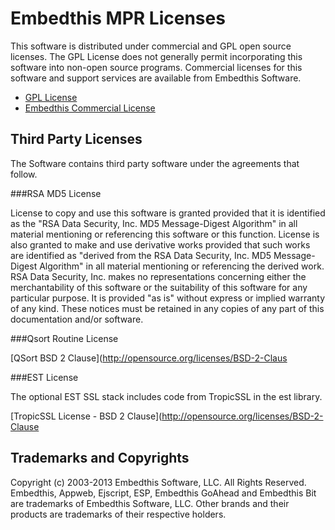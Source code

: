 Embedthis MPR Licenses
===

This software is distributed under commercial and GPL open source licenses.
The GPL License does not generally permit incorporating this software into
non-open source programs. Commercial licenses for this software and support
services are available from Embedthis Software.

* [GPL License](http://www.gnu.org/licenses/gpl-2.0.html)
* [Embedthis Commercial License](http://embedthis.com/licensing/index.html)


Third Party Licenses
---

The Software contains third party software under the agreements that follow.

###RSA MD5 License

License to copy and use this software is granted provided that it is identified 
as the "RSA Data Security, Inc. MD5 Message-Digest Algorithm" in all material 
mentioning or referencing this software or this function. License is also 
granted to make and use derivative works provided that such works are 
identified as "derived from the RSA Data Security, Inc. MD5 Message-Digest 
Algorithm" in all material mentioning or referencing the derived work. RSA Data
Security, Inc. makes no representations concerning either the merchantability 
of this software or the suitability of this software for any particular 
purpose. It is provided "as is" without express or implied warranty of any 
kind. These notices must be retained in any copies of any part of this 
documentation and/or software. 

###Qsort Routine License

[QSort BSD 2 Clause](http://opensource.org/licenses/BSD-2-Claus

###EST License

The optional EST SSL stack includes code from TropicSSL in the est library.

[TropicSSL License - BSD 2 Clause](http://opensource.org/licenses/BSD-2-Clause

Trademarks and Copyrights
---
Copyright (c) 2003-2013 Embedthis Software, LLC. All Rights Reserved.
Embedthis, Appweb, Ejscript, ESP, Embedthis GoAhead and Embedthis Bit
are trademarks of Embedthis Software, LLC. Other brands and their products
are trademarks of their respective holders.

